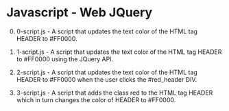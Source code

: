 # Javascript - Web JQuery

0. 0-script.js - A script that updates the text color of the HTML tag HEADER to #FF0000.

1. 1-script.js - A script that updates the text color of the HTML tag HEADER to #FF0000 using the JQuery API.

2. 2-script.js - A script that updates the text color of the HTML tag HEADER to #FF0000 when the user clicks the #red_header DIV.

3. 3-script.js - A script that adds the class red to the HTML tag HEADER which in turn changes the color of HEADER to #FF0000.
